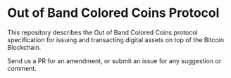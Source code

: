 # Out of Band Colored Coins Protocol

This repository describes the Out of Band Colored Coins protocol specification for issuing and transacting digital assets on top of the Bitcoin Blockchain.

Send us a PR for an amendment, or submit an issue for any suggestion or comment.
